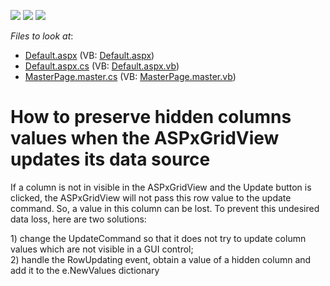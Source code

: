<!-- default badges list -->
![](https://img.shields.io/endpoint?url=https://codecentral.devexpress.com/api/v1/VersionRange/128542044/13.1.4%2B)
[![](https://img.shields.io/badge/Open_in_DevExpress_Support_Center-FF7200?style=flat-square&logo=DevExpress&logoColor=white)](https://supportcenter.devexpress.com/ticket/details/E262)
[![](https://img.shields.io/badge/📖_How_to_use_DevExpress_Examples-e9f6fc?style=flat-square)](https://docs.devexpress.com/GeneralInformation/403183)
<!-- default badges end -->
<!-- default file list -->
*Files to look at*:

* [Default.aspx](./CS/TestGridViewSite81/Default.aspx) (VB: [Default.aspx](./VB/TestGridViewSite81/Default.aspx))
* [Default.aspx.cs](./CS/TestGridViewSite81/Default.aspx.cs) (VB: [Default.aspx.vb](./VB/TestGridViewSite81/Default.aspx.vb))
* [MasterPage.master.cs](./CS/TestGridViewSite81/MasterPage.master.cs) (VB: [MasterPage.master.vb](./VB/TestGridViewSite81/MasterPage.master.vb))
<!-- default file list end -->
# How to preserve hidden columns values when the ASPxGridView updates its data source


<p>If a column is not in visible in the ASPxGridView and the Update button is clicked, the ASPxGridView will not pass this row value to the update command. So, a value in this column can be lost. To prevent this undesired data loss, here are two solutions:</p><p>1) change the UpdateCommand so that it does not try to update column values which are not visible in a GUI control;<br />
2) handle the RowUpdating event, obtain a value of a hidden column and add it to the e.NewValues dictionary</p>

<br/>


